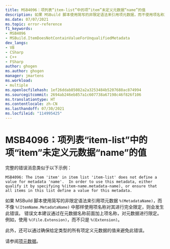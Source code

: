 ```yaml
---
title: MSB4096：项列表“item-list”中的项“item”未定义元数据“name”的值
description: 如果 MSBuild 脚本使用简写的非限定语法来引用项元数据，而不使用项名称对其进行完全限定，则会发生此错误。
ms.date: 07/07/2021
ms.topic: error-reference
f1_keywords:
- MSB4096
- MSBuild.ItemDoesNotContainValueForUnqualifiedMetadata
dev_langs:
- VB
- CSharp
- C++
- FSharp
author: ghogen
ms.author: ghogen
manager: jmartens
ms.workload:
- multiple
ms.openlocfilehash: 1ef26ddab85082a2a3253484b5207688ac874994
ms.sourcegitcommit: 2694ab246eb857a1c607738a67198c46f826f106
ms.translationtype: HT
ms.contentlocale: zh-CN
ms.lasthandoff: 07/30/2021
ms.locfileid: "114995425"
---
```

# <a name="msb4096-the-item-item-in-item-list-item-list-does-not-define-a-value-for-metadata-name"></a>MSB4096：项列表“item-list”中的项“item”未定义元数据“name”的值

完整的错误消息类似于以下示例：

```output
MSB4096: The item 'item' in item list 'item-list' does not define a value for metadata 'name'.  In order to use this metadata, either qualify it by specifying %(item-name.metadata-name), or ensure that all items in this list define a value for this metadata.
```

如果 MSBuild 脚本使用简写的非限定语法来引用项元数据 `%(MetadataName)`，而不像 `%(ItemName.MetadataName)` 中那样使用项名称对其进行完全限定，则会发生此错误。 错误文本建议通过在元数据名称前面加上项名称，对元数据进行限定。 例如，使用 `%(File.Extension)`，而不只是 `%(Extension)`。

此外，还可以通过确保给定类型的所有项定义元数据的值来避免此错误。

请参阅[项元数据](../msbuild-items.md#item-metadata)。
